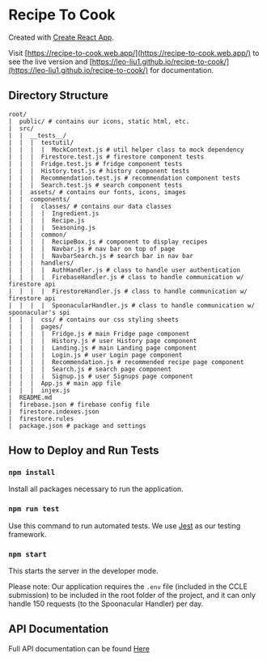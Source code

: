 # Recipe To Cook

Created with [Create React App](https://github.com/facebook/create-react-app).

Visit [https://recipe-to-cook.web.app/](https://recipe-to-cook.web.app/) to see the live version and [https://leo-liu1.github.io/recipe-to-cook/](https://leo-liu1.github.io/recipe-to-cook/) for documentation.

## Directory Structure

```$xslt
root/
|  public/ # contains our icons, static html, etc.
|  src/
|  |  __tests__/
|  |  |  testutil/
|  |  |  |  MockContext.js # util helper class to mock dependency
|  |  |  Firestore.test.js # firestore component tests
|  |  |  Fridge.test.js # fridge component tests
|  |  |  History.test.js # history component tests
|  |  |  Recommendation.test.js # recommendation component tests
|  |  |  Search.test.js # search component tests
|  |  assets/ # contains our fonts, icons, images
|  |  components/
|  |  |  classes/ # contains our data classes
|  |  |  |  Ingredient.js
|  |  |  |  Recipe.js
|  |  |  |  Seasoning.js
|  |  |  common/
|  |  |  |  RecipeBox.js # component to display recipes
|  |  |  |  Navbar.js # nav bar on top of page
|  |  |  |  NavbarSearch.js # search bar in nav bar
|  |  |  handlers/
|  |  |  |  AuthHandler.js # class to handle user authentication
|  |  |  |  FirebaseHandler.js # class to handle communication w/ firestore api
|  |  |  |  FirestoreHandler.js # class to handle communication w/ firestore api
|  |  |  |  SpoonacularHandler.js # class to handle communication w/ spoonacular's spi
|  |  |  css/ # contains our css styling sheets
|  |  |  pages/
|  |  |  |  Fridge.js # main Fridge page component
|  |  |  |  History.js # user History page component
|  |  |  |  Landing.js # main Landing page component
|  |  |  |  Login.js # user Login page component
|  |  |  |  Recommendation.js # recommended recipe page component
|  |  |  |  Search.js # search page component
|  |  |  |  Signup.js # user Signups page component
|  |  |  App.js # main app file
|  |  |  injex.js
|  README.md
|  firebase.json # firebase config file
|  firestore.indexes.json
|  firestore.rules
|  package.json # package and settings
```
## How to Deploy and Run Tests

### `npm install`

Install all packages necessary to run the application.

### `npm run test`

 Use this command to run automated tests. We use [Jest](https://jestjs.io/) as our testing framework.

### `npm start`

This starts the server in the developer mode.

Please note: Our application requires the `.env` file (included in the CCLE submission) to be included in the root folder of the project, and it can only handle 150 requests (to the Spoonacular Handler) per day.

## API Documentation

Full API documentation can be found [Here](https://leo-liu1.github.io/recipe-to-cook/)
